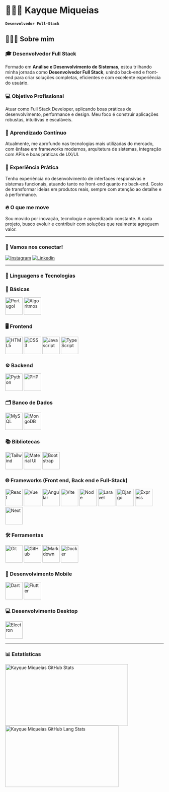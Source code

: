 # 🧑🏻‍💻 Kayque Miqueias

**`Desenvolvedor Full-Stack`**

## 👨🏻‍💻 Sobre mim

### 🎓 **Desenvolvedor Full Stack**

Formado em **Análise e Desenvolvimento de Sistemas**, estou trilhando minha jornada como **Desenvolvedor Full Stack**, unindo back-end e front-end para criar soluções completas, eficientes e com excelente experiência do usuário.

### 💻 **Objetivo Profissional**

Atuar como Full Stack Developer, aplicando boas práticas de desenvolvimento, performance e design. Meu foco é construir aplicações robustas, intuitivas e escaláveis.

### 🚀 **Aprendizado Contínuo**

Atualmente, me aprofundo nas tecnologias mais utilizadas do mercado, com ênfase em frameworks modernos, arquitetura de sistemas, integração com APIs e boas práticas de UX/UI.

### 💼 **Experiência Prática**

Tenho experiência no desenvolvimento de interfaces responsivas e sistemas funcionais, atuando tanto no front-end quanto no back-end. Gosto de transformar ideias em produtos reais, sempre com atenção ao detalhe e à performance.

### 🔥 **O que me move**

Sou movido por inovação, tecnologia e aprendizado constante. A cada projeto, busco evoluir e contribuir com soluções que realmente agreguem valor.

---

### 📱 Vamos nos conectar!  

[![Instagram](https://img.shields.io/badge/Instagram-E4405F?style=for-the-badge&logo=instagram&logoColor=white)](https://www.instagram.com/kayque.mab/)
[![Linkedin](https://img.shields.io/badge/LinkedIn-0077B5?style=for-the-badge&logo=linkedin&logoColor=white)](https://www.linkedin.com/in/kayque-miqueias-463581326/) 

---

### 🤖 Linguagens e Tecnologias  

<div align="left"> 

### 📌 Básicas

<img title="Portugol"    src="https://univali-lite.github.io/Portugol-Studio/assets/img/logo.png"                                 width="55" height="55"/>
<img title="Algoritmos"  src="https://cdn.jsdelivr.net/gh/devicons/devicon@latest/icons/thealgorithms/thealgorithms-original.svg" width="55" height="55"/>

### 🖥️ Frontend

<img title="HTML5"       src="https://cdn.jsdelivr.net/gh/devicons/devicon@latest/icons/html5/html5-plain.svg"                    width="55" height="55"/>
<img title="CSS3"        src="https://cdn.jsdelivr.net/gh/devicons/devicon@latest/icons/css3/css3-plain.svg"                      width="55" height="55"/>
<img title="Javascript"  src="https://cdn.jsdelivr.net/gh/devicons/devicon@latest/icons/javascript/javascript-original.svg"       width="55" height="55"/>
<img title="TypeScript"  src="https://cdn.jsdelivr.net/gh/devicons/devicon@latest/icons/typescript/typescript-plain.svg"          width="55" height="55"/>

### ⚙️ Backend

<img title="Python"      src="https://cdn.jsdelivr.net/gh/devicons/devicon@latest/icons/python/python-original.svg"               width="55" height="55"/>
<img title="PHP"         src="https://cdn.jsdelivr.net/gh/devicons/devicon@latest/icons/php/php-original.svg"                     width="55" height="55"/>

### 🗂️ Banco de Dados

<img title="MySQL"       src="https://cdn.jsdelivr.net/gh/devicons/devicon@latest/icons/mysql/mysql-original.svg"                 width="55" height="55"/>
<img title="MongoDB"     src="https://cdn.jsdelivr.net/gh/devicons/devicon@latest/icons/mongodb/mongodb-original.svg"             width="55" height="55"/>

### 📚 Bibliotecas

<img title="Tailwind"    src="https://cdn.jsdelivr.net/gh/devicons/devicon@latest/icons/tailwindcss/tailwindcss-original.svg"     width="55" height="55"/>
<img title="Material UI" src="https://cdn.jsdelivr.net/gh/devicons/devicon@latest/icons/materialui/materialui-original.svg"       width="55" height="55"/>
<img title="Bootstrap"   src="https://cdn.jsdelivr.net/gh/devicons/devicon@latest/icons/bootstrap/bootstrap-original.svg"         width="55" height="55"/>

### 🌐 Frameworks (Front end, Back end e Full-Stack)

<img title="React"       src="https://cdn.jsdelivr.net/gh/devicons/devicon@latest/icons/react/react-original.svg"                 width="55" height="55"/>
<img title="Vue"         src="https://cdn.jsdelivr.net/gh/devicons/devicon@latest/icons/vuejs/vuejs-original.svg"                 width="55" height="55"/>
<img title="Angular"     src="https://cdn.jsdelivr.net/gh/devicons/devicon@latest/icons/angular/angular-original.svg"             width="55" height="55"/>
<img title="Vite"        src="https://cdn.jsdelivr.net/gh/devicons/devicon@latest/icons/vitejs/vitejs-original.svg"               width="55" height="55"/>
<img title="Node"        src="https://cdn.jsdelivr.net/gh/devicons/devicon@latest/icons/nodejs/nodejs-original.svg"               width="55" height="55"/>
<img title="Laravel"     src="https://cdn.jsdelivr.net/gh/devicons/devicon@latest/icons/laravel/laravel-original.svg"             width="55" height="55"/>
<img title="Django"      src="https://cdn.jsdelivr.net/gh/devicons/devicon@latest/icons/django/django-plain.svg"                  width="55" height="55"/>
<img title="Express"     src="https://cdn.jsdelivr.net/gh/devicons/devicon@latest/icons/express/express-original.svg"             width="55" height="55"/>
<img title="Next"        src="https://cdn.jsdelivr.net/gh/devicons/devicon@latest/icons/nextjs/nextjs-original.svg"               width="55" height="55"/>
       
### 🛠️ Ferramentas

<img title="Git"         src="https://cdn.jsdelivr.net/gh/devicons/devicon@latest/icons/git/git-original.svg"                     width="55" height="55"/>
<img title="GitHub"      src="https://cdn.jsdelivr.net/gh/devicons/devicon@latest/icons/github/github-original.svg"               width="55" height="55"/>
<img title="Markdown"    src="https://cdn.jsdelivr.net/gh/devicons/devicon@latest/icons/markdown/markdown-original.svg"           width="55" height="55"/>
<img title="Docker"      src="https://cdn.jsdelivr.net/gh/devicons/devicon@latest/icons/docker/docker-original.svg"               width="55" height="55"/>

### 📱 Desenvolvimento Mobile

<img title="Dart"        src="https://cdn.jsdelivr.net/gh/devicons/devicon@latest/icons/dart/dart-plain.svg"                      width="55" height="55"/>
<img title="Flutter"     src="https://cdn.jsdelivr.net/gh/devicons/devicon@latest/icons/flutter/flutter-original.svg"             width="55" height="55"/>

### 💻 Desenvolvimento Desktop

<img title="Electron"    src="https://cdn.jsdelivr.net/gh/devicons/devicon@latest/icons/electron/electron-original.svg"           width="55" height="55"/>
  
</div>  

---

### 📊 Estatísticas  

<div align="left">  
  <img width="390px" height="195px" src="https://github-readme-stats.vercel.app/api?username=kayquemab&theme=tokyonight" alt="Kayque Miqueias GitHub Stats"/>  
  <img width="360px" height="195px" src="https://github-readme-stats.vercel.app/api/top-langs/?username=kayquemab&layout=compact&theme=tokyonight&hide-border=true" alt="Kayque Miqueias GitHub Lang Stats"/>  
</div>  
